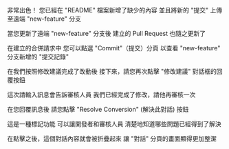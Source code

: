 非常出色！
您已經在 "README" 檔案新增了缺少的內容
並且將新的 "提交" 上傳至遠端 "new-feature" 分支

當您更新了遠端 "new-feature" 分支後
建立的 Pull Request 也隨之更新了

在建立的合併請求中
您可以點選 "Commit"（提交）分頁
以查看 "new-feature" 分支新增的 "提交記錄"

在我們按照修改建議完成了改動後
接下來，請您再次點擊 "修改建議" 對話框的回覆按鈕

這次請輸入訊息會告訴審核人員
我們已經完成了修改，請他再審核一次

在您回覆訊息後
請您點擊 "Resolve Conversion" (解決此對話) 按鈕

這是一種標記功能
可以讓開發者和審核人員
清楚地知道哪些問題已經得到了解決

在點擊之後，這個對話內容就會被折疊起來
讓 "對話" 分頁的畫面顯得更加整潔
